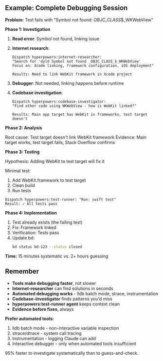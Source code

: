 ## Example: Complete Debugging Session

**Problem:** Test fails with "Symbol not found: _OBJC_CLASS_$_WKWebView"

**Phase 1: Investigation**

1. **Read error**: Symbol not found, linking issue
2. **Internet research**:
   ```
   Dispatch hyperpowers:internet-researcher:
   "Search for 'dyld Symbol not found _OBJC_CLASS_$_WKWebView'
   Focus on: Xcode linking, framework configuration, iOS deployment"

   Results: Need to link WebKit framework in Xcode project
   ```

3. **Debugger**: Not needed, linking happens before runtime

4. **Codebase investigation**:
   ```
   Dispatch hyperpowers:codebase-investigator:
   "Find other code using WKWebView - how is WebKit linked?"

   Results: Main app target has WebKit in frameworks, test target doesn't
   ```

**Phase 2: Analysis**

Root cause: Test target doesn't link WebKit framework
Evidence: Main target works, test target fails, Stack Overflow confirms

**Phase 3: Testing**

Hypothesis: Adding WebKit to test target will fix it

Minimal test:
1. Add WebKit.framework to test target
2. Clean build
3. Run tests

```
Dispatch hyperpowers:test-runner: "Run: swift test"
Result: ✓ All tests pass
```

**Phase 4: Implementation**

1. Test already exists (the failing test)
2. Fix: Framework linked
3. Verification: Tests pass
4. Update bd:
   ```bash
   bd status bd-123 --status closed
   ```

**Time:** 15 minutes systematic vs. 2+ hours guessing

## Remember

- **Tools make debugging faster**, not slower
- **Internet-researcher** can find solutions in seconds
- **Automated debugging works** - lldb batch mode, strace, instrumentation
- **Codebase-investigator** finds patterns you'd miss
- **hyperpowers:test-runner agent** keeps context clean
- **Evidence before fixes**, always

**Prefer automated tools:**
1. lldb batch mode - non-interactive variable inspection
2. strace/dtrace - system call tracing
3. Instrumentation - logging Claude can add
4. Interactive debugger - only when automated tools insufficient

95% faster to investigate systematically than to guess-and-check.
